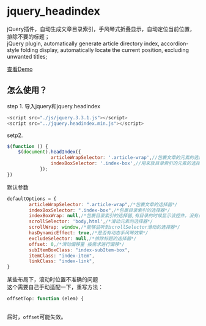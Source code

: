 # jquery_headindex
jQuery插件，自动生成文章目录索引，手风琴式折叠显示，自动定位当前位置，排除不要的标题；  
jQuery plugin, automatically generate article directory index, accordion-style folding display, automatically locate the current position, excluding unwanted titles;  

[查看Demo](https://xxyangyoulin.github.io/jquery_headindex/test)
## 怎么使用？
step 1. 导入jquery和jquery.headindex
```js
<script src="./js/jquery.3.3.1.js"></script>
<script src="../jquery.headindex.min.js"></script>
```

setp2. 
```js
$(function () {
    $(document).headIndex({
                articleWrapSelector: '.article-wrap',//包裹文章的元素的选择器
                indexBoxSelector: '.index-box',//用来放目录索引的元素的选择器
            });
})
```

默认参数
```js
defaultOptions = {
        articleWrapSelector: ".article-wrap",/*包裹文章的选择器*/
        indexBoxSelector: ".index-box",/*包裹目录索引的选择器*/
        indexBoxWrap: null,/*包裹目录索引的选择器,有目录的时候显示该控件，没有目录的时候隐藏该控件。*/
        scrollSelector: 'body,html',/*滑动元素的选择器*/
        scrollWrap: window,/*能够监听到scrollSelector滑动的选择器*/
        hasDynamicEffect: true,/*是否有动态手风琴效果*/
        excludeSelector: null,/*排除标题的选择器*/
        offset: 0,/*滑动偏移量 按需求进行偏移*/
        subItemBoxClass: "index-subItem-box",
        itemClass: "index-item",
        linkClass: "index-link",
}
```
某些布局下，滚动时位置不准确的问题  
这个需要自己手动适配一下，重写方法：
```js
offsetTop: function (elem) {
    

```
届时，`offset`可能失效。
